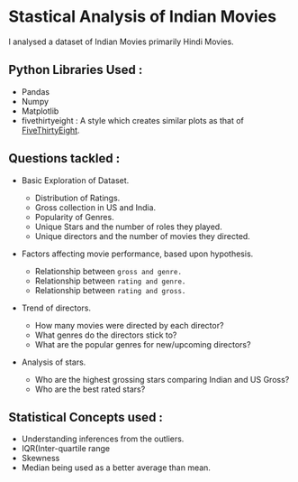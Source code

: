 # Stastical Analysis of Indian Movies

I analysed a dataset of Indian Movies primarily Hindi Movies.

## Python Libraries Used : 
- Pandas
- Numpy
- Matplotlib
- fivethirtyeight : A style which creates similar plots as that of [FiveThirtyEight](https://fivethirtyeight.com/).

## Questions tackled :
- Basic Exploration of Dataset.
    - Distribution of Ratings.
    - Gross collection in US and India.
    - Popularity of Genres.
    - Unique Stars and the number of roles they played.
    - Unique directors and the number of movies they directed.
     
     
 - Factors affecting movie performance, based upon hypothesis.
    - Relationship between `gross and genre.`
    - Relationship between `rating and genre.` 
    - Relationship between `rating and gross.` 
     
     
 - Trend of directors. 
    - How many movies were directed by each director?
    - What genres do the directors stick to? 
    - What are the popular genres for new/upcoming directors?
     
     
 - Analysis of stars.
      - Who are the highest grossing stars comparing Indian and US Gross?
      - Who are the best rated stars?
      
## Statistical Concepts used : 
- Understanding inferences from the outliers.
- IQR(Inter-quartile range
- Skewness
- Median being used as a better average than mean.
